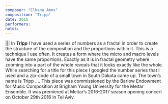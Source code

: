 ```yaml
---
composer: "Elkana Amos"
composition: "Tripp"
date: 2016
performers: 
notes: 
---
```

|||
In _**Tripp**_ I have used a series of numbers as a fractal in order to create the structure of the composition and the proportions within it. This is a technique I use often. It creates a form where the micro and macro levels have the same proportions. Exactly as it is in fractal geometry where zooming into a part of the whole reveals that it looks exactly like the whole. While searching for a title for this piece I googled the number series that I used and a zip-code of a small town in South Dakota came up. The town’s name is Tripp .... This piece was commissioned by the Barlow Endowment for Music Composition at Brigham Young University for the Meitar Ensemble. It was premiered at Meitar’s 2016-2017 season opening concert on October 29th 2016 in Tel Aviv. 